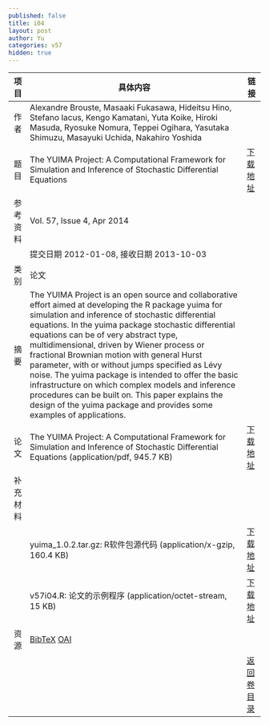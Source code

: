 ```yaml
---
published: false
title: i04
layout: post
author: Yu
categories: v57
hidden: true
---
```


| 项目 | 具体内容 | 链接 |
|---:|---|---|
| 作者 | Alexandre Brouste, Masaaki Fukasawa, Hideitsu Hino, Stefano Iacus, Kengo Kamatani, Yuta Koike, Hiroki Masuda, Ryosuke Nomura, Teppei Ogihara, Yasutaka Shimuzu, Masayuki Uchida, Nakahiro Yoshida| |
| 题目 |The YUIMA Project: A Computational Framework for Simulation and Inference of Stochastic Differential Equations | [下载地址](http://www.jstatsoft.org/v57/i04/paper) |
| 参考资料 |Vol. 57, Issue 4, Apr 2014 | |
| | 提交日期 2012-01-08, 接收日期 2013-10-03| | 
| 类别 | 论文| |
| 摘要 | The YUIMA Project is an open source and collaborative effort aimed at developing the R package yuima for simulation and inference of stochastic differential equations. In the yuima package stochastic differential equations can be of very abstract type, multidimensional, driven by Wiener process or fractional Brownian motion with general Hurst parameter, with or without jumps specified as Lévy noise. The yuima package is intended to offer the basic infrastructure on which complex models and inference procedures can be built on. This paper explains the design of the yuima package and provides some examples of applications.| |
| 论文 | The YUIMA Project: A Computational Framework for Simulation and Inference of Stochastic Differential Equations  (application/pdf, 945.7 KB)| [下载地址](http://www.jstatsoft.org/v57/i04/paper) |
| 补充材料 | | |
| |yuima_1.0.2.tar.gz: R软件包源代码  (application/x-gzip, 160.4 KB)|  [下载地址](http://www.jstatsoft.org/v57/i04/supp/1) |
| |v57i04.R:           论文的示例程序  (application/octet-stream, 15 KB)|  [下载地址](http://www.jstatsoft.org/v57/i04/supp/2) |
| 资源 | [BibTeX](http://www.jstatsoft.org/v57/i04/bibtex) [OAI](http://www.jstatsoft.org/oai?verb=GetRecord&identifier=oai.jstatsoft/v57/i04&prefix=oai_dc)| |
| |  | [返回卷目录]({{site.baseurl}}/volume/v57.html) |